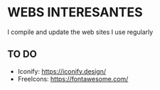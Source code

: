 # WEBS INTERESANTES

I compile and update the web sites I use regularly

## TO DO
 - Iconify: https://iconify.design/
 - FreeIcons: https://fontawesome.com/
